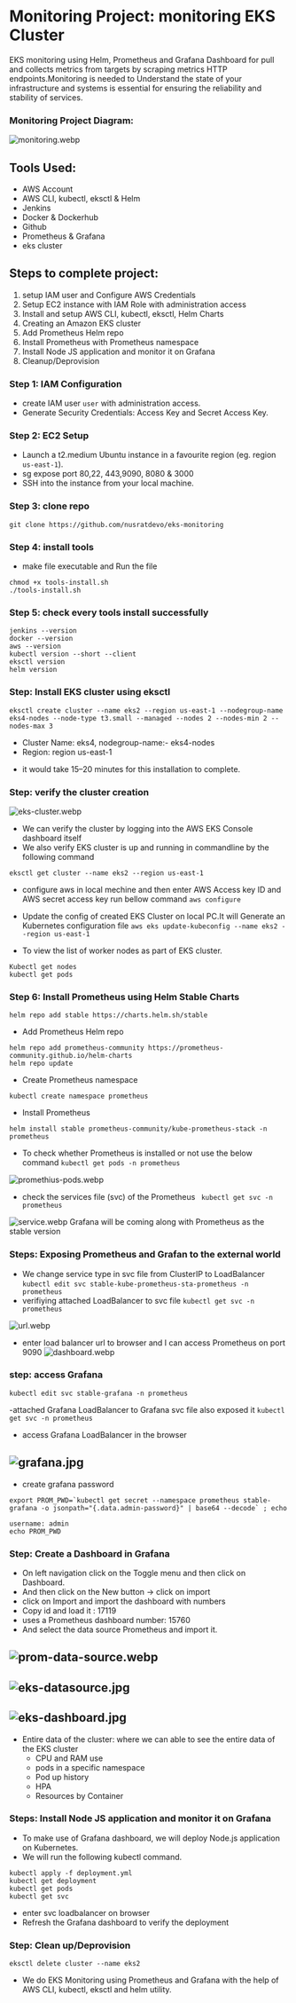 # Monitoring Project: monitoring EKS Cluster
EKS monitoring using Helm, Prometheus and Grafana Dashboard for pull and collects metrics from targets by scraping metrics HTTP endpoints.Monitoring is needed to Understand the state of your infrastructure and systems is essential for ensuring the reliability and stability of services.

### Monitoring Project Diagram:
![monitoring.webp](image/monitoring.webp)

## Tools Used:

* AWS Account
* AWS CLI, kubectl, eksctl & Helm
* Jenkins
* Docker & Dockerhub
* Github
* Prometheus & Grafana
* eks cluster

## Steps to complete project: 

1. setup IAM user and Configure AWS Credentials
2. Setup EC2 instance with IAM Role with administration access
3. Install and setup AWS CLI, kubectl, eksctl, Helm Charts
4. Creating an Amazon EKS cluster
5. Add Prometheus Helm repo
6. Install Prometheus with Prometheus namespace
7. Install Node JS application and monitor it on Grafana
8. Cleanup/Deprovision


### Step 1: IAM Configuration
- create IAM user `user` with administration access.
- Generate Security Credentials: Access Key and Secret Access Key.

### Step 2: EC2 Setup
- Launch a t2.medium Ubuntu instance in a favourite region (eg. region `us-east-1`).
-  sg expose port 80,22, 443,9090, 8080 & 3000 
- SSH into the instance from your local machine.

### Step 3: clone repo
```shell
git clone https://github.com/nusratdevo/eks-monitoring
```

### Step 4: install tools
- make file executable and Run the file
``` shell 
chmod +x tools-install.sh
./tools-install.sh
```
### Step 5: check every tools install successfully
``` shell
jenkins --version
docker --version
aws --version
kubectl version --short --client
eksctl version
helm version
```


### Step: Install EKS cluster using eksctl
```shell 
eksctl create cluster --name eks2 --region us-east-1 --nodegroup-name eks4-nodes --node-type t3.small --managed --nodes 2 --nodes-min 2 --nodes-max 3 
```
*  Cluster Name:  eks4, nodegroup-name:- eks4-nodes
* Region:         region us-east-1
-  it would take 15–20 minutes for this installation to complete.


### Step: verify the cluster creation
![eks-cluster.webp](image/eks-cluster.webp)

- We can verify the cluster by logging into the AWS EKS Console dashboard itself
- We also verify EKS cluster is up and running in commandline by the following command

``` eksctl get cluster --name eks2 --region us-east-1 ```

- configure aws in local mechine and then enter AWS Access key ID and AWS secret access key run bellow command
``` aws configure ```

- Update the config of created EKS Cluster on local PC.It will Generate an Kubernetes configuration file
``` aws eks update-kubeconfig --name eks2 --region us-east-1 ```

- To view the list of worker nodes as part of EKS cluster.
``` shell
Kubectl get nodes
kubectl get pods
```

### Step 6: Install Prometheus using Helm Stable Charts
```shell
helm repo add stable https://charts.helm.sh/stable
```
-  Add Prometheus Helm repo
```shell
helm repo add prometheus-community https://prometheus-community.github.io/helm-charts
helm repo update
```
- Create Prometheus namespace
```shell
kubectl create namespace prometheus
```
-  Install Prometheus
```shell
helm install stable prometheus-community/kube-prometheus-stack -n prometheus
```
- To check whether Prometheus is installed or not use the below command
``` kubectl get pods -n prometheus ```

![promethius-pods.webp](image/promethius-pods.webp)

- check the services file (svc) of the Prometheus
 ``` kubectl get svc -n prometheus```

![service.webp](image/service.webp)
Grafana will be coming along with Prometheus as the stable version

### Steps: Exposing Prometheus and Grafan to the external world
- We change service type in svc file from ClusterIP to LoadBalancer
``` kubectl edit svc stable-kube-prometheus-sta-prometheus -n prometheus ```
- verifiying attached LoadBalancer to svc file
``` kubectl get svc -n prometheus ```

![url.webp](image/url.webp)

- enter load balancer url to browser and  I can access Prometheus on port 9090
![dashboard.webp](image/dashboard.webp)

### step: access  Grafana 
```shell
kubectl edit svc stable-grafana -n prometheus
```
-attached Grafana LoadBalancer to Grafana svc file also exposed it
``` kubectl get svc -n prometheus ```
- access Grafana LoadBalancer in the browser

 ![grafana.jpg](image/grafana.jpg)
---

- create grafana password
```shell
export PROM_PWD=`kubectl get secret --namespace prometheus stable-grafana -o jsonpath="{.data.admin-password}" | base64 --decode` ; echo
```
```shell
username: admin
echo PROM_PWD
```
### Step: Create a Dashboard in Grafana
* On left navigation click on the Toggle menu and then click on Dashboard.
* And then click on the New button -> click on import
* click on Import and import the dashboard with numbers
* Copy id and load it : 17119
* uses a Prometheus dashboard number: 15760
* And select the data source Prometheus and import it.

![prom-data-source.webp](image/prom-data-source.webp)
---

![eks-datasource.jpg](image/eks-datasource.jpg)
---
![eks-dashboard.jpg](image/eks-dashboard.jpg)
---

* Entire data of the cluster: where we can able to see the entire data of the EKS cluster
     - CPU and RAM use
     - pods in a specific namespace
     - Pod up history
     - HPA
     - Resources by Container



### Steps: Install Node JS application and monitor it on Grafana
- To make use of Grafana dashboard, we will deploy Node.js application on Kubernetes.
- We will run the following kubectl command.
```shell
kubectl apply -f deployment.yml
kubectl get deployment
kubectl get pods
kubectl get svc
```
- enter svc loadbalancer on browser
- Refresh the Grafana dashboard to verify the deployment

### Step: Clean up/Deprovision
```shell
eksctl delete cluster --name eks2
```
- We do EKS Monitoring using Prometheus and Grafana with the help of AWS CLI, kubectl, eksctl and helm utility.



